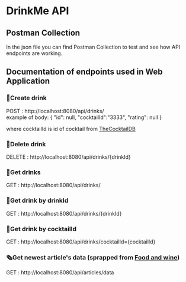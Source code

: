 # DrinkMe API
## Postman Collection
In the json file you can find Postman Collection to test and see how API endpoints are working.
## Documentation of endpoints used in Web Application
### 🍷Create drink
POST : http://localhost:8080/api/drinks/
<br> example of body:
{
    "id": null,
    "cocktailId":"3333",
    "rating": null
}

where cocktailId is id of cocktail from [TheCocktailDB](https://www.thecocktaildb.com/)

### 🍷Delete drink
DELETE : http://localhost:8080/api/drinks/{drinkId}

### 🍷Get drinks
GET : http://localhost:8080/api/drinks/

### 🍷Get drink by drinkId
GET : http://localhost:8080/api/drinks/{drinkId}

### 🍷Get drink by cocktailId
GET : http://localhost:8080/api/drinks/cocktailId={cocktailId}

### 🗞Get newest article's data (sprapped from [Food and wine](https://www.foodandwine.com/drinks))
GET : http://localhost:8080/api/articles/data

